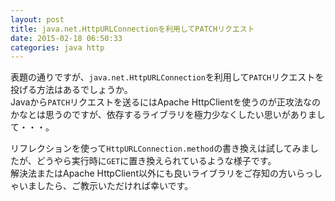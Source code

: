 ```yaml
---
layout: post
title: java.net.HttpURLConnectionを利用してPATCHリクエスト
date: 2015-02-18 06:50:33
categories: java http
---
```

<p>表題の通りですが、<code>java.net.HttpURLConnection</code>を利用して<code>PATCH</code>リクエストを投げる方法はあるでしょうか。<br>
Javaから<code>PATCH</code>リクエストを送るにはApache HttpClientを使うのが正攻法なのかなとは思うのですが、依存するライブラリを極力少なくしたい思いがありまして・・・。</p>

<p>リフレクションを使って<code>HttpURLConnection.method</code>の書き換えは試してみましたが、どうやら実行時に<code>GET</code>に置き換えられているような様子です。<br>
解決法またはApache HttpClient以外にも良いライブラリをご存知の方いらっしゃいましたら、ご教示いただければ幸いです。</p>
